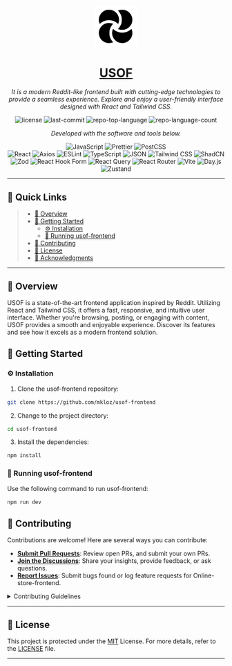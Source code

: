<p align="center">
  <a href="https://usof.mkloz.com/">
    <img src="./public/logo.svg" width="100" />
    <h1 align="center">USOF</h1>
  </a>
</p>
<p align="center">
    <em>It is a modern Reddit-like frontend built with cutting-edge technologies to provide a seamless  experience. Explore and enjoy a user-friendly interface designed with React and Tailwind CSS.</em>
</p>
<p align="center">
	<img src="https://img.shields.io/github/license/mkloz/usof-frontend?style=flat&color=0080ff" alt="license">
	<img src="https://img.shields.io/github/last-commit/mkloz/usof-frontend?style=flat&logo=git&logoColor=white&color=0080ff" alt="last-commit">
	<img src="https://img.shields.io/github/languages/top/mkloz/usof-frontend?style=flat&color=0080ff" alt="repo-top-language">
	<img src="https://img.shields.io/github/languages/count/mkloz/usof-frontend?style=flat&color=0080ff" alt="repo-language-count">
<p>
<p align="center">
		<em>Developed with the software and tools below.</em>
</p>
<p align="center">
	<img src="https://img.shields.io/badge/JavaScript-F7DF1E.svg?style=flat&logo=JavaScript&logoColor=black" alt="JavaScript">
	<img src="https://img.shields.io/badge/Prettier-F7B93E.svg?style=flat&logo=Prettier&logoColor=black" alt="Prettier">
	<img src="https://img.shields.io/badge/PostCSS-DD3A0A.svg?style=flat&logo=PostCSS&logoColor=white" alt="PostCSS">
	<br>
	<img src="https://img.shields.io/badge/React-61DAFB.svg?style=flat&logo=React&logoColor=black" alt="React">
	<img src="https://img.shields.io/badge/Axios-5A29E4.svg?style=flat&logo=Axios&logoColor=white" alt="Axios">
	<img src="https://img.shields.io/badge/ESLint-4B32C3.svg?style=flat&logo=ESLint&logoColor=white" alt="ESLint">
	<img src="https://img.shields.io/badge/TypeScript-3178C6.svg?style=flat&logo=TypeScript&logoColor=white" alt="TypeScript">
	<img src="https://img.shields.io/badge/JSON-000000.svg?style=flat&logo=JSON&logoColor=white" alt="JSON">
<img src="https://img.shields.io/badge/Tailwind_CSS-06B6D4.svg?style=flat&logo=tailwindcss&logoColor=white" alt="Tailwind CSS">
<img src="https://img.shields.io/badge/Shad/cn-000000.svg?style=flat" alt="ShadCN">
<img src="https://img.shields.io/badge/Zod-ff4081.svg?style=flat&logo=Zod&logoColor=white" alt="Zod">
<img src="https://img.shields.io/badge/React_Hook_Form-20232A.svg?style=flat&logo=React&logoColor=white" alt="React Hook Form">
<img src="https://img.shields.io/badge/React_Query-000000.svg?style=flat&logo=React&logoColor=white" alt="React Query">
<img src="https://img.shields.io/badge/React_Router-CA4245.svg?style=flat&logo=React-Router&logoColor=white" alt="React Router">
<img src="https://img.shields.io/badge/Vite-646CFF.svg?style=flat&logo=Vite&logoColor=white" alt="Vite">
<img src="https://img.shields.io/badge/Day.js-FF5F5F.svg?style=flat&logo=Day.js&logoColor=white" alt="Day.js">
<img src="https://img.shields.io/badge/Zustand-000000.svg?style=flat&logo=Zustand&logoColor=white" alt="Zustand">
</p>
<hr>

## 🔗 Quick Links

> - [📍 Overview](#-overview)
> - [🚀 Getting Started](#-getting-started)
>   - [⚙️ Installation](#️-installation)
>   - [🤖 Running usof-frontend](#-running-usof-frontend)
> - [🤝 Contributing](#-contributing)
> - [📄 License](#-license)
> - [👏 Acknowledgments](#-acknowledgments)

---

## 📍 Overview

USOF is a state-of-the-art frontend application inspired by Reddit. Utilizing React and Tailwind CSS, it offers a fast, responsive, and intuitive user interface. Whether you're browsing, posting, or engaging with content, USOF provides a smooth and enjoyable experience. Discover its features and see how it excels as a modern frontend solution.

## 🚀 Getting Started

### ⚙️ Installation

1. Clone the usof-frontend repository:

```sh
git clone https://github.com/mkloz/usof-frontend
```

2. Change to the project directory:

```sh
cd usof-frontend
```

3. Install the dependencies:

```sh
npm install
```

### 🤖 Running usof-frontend

Use the following command to run usof-frontend:

```sh
npm run dev
```

## 🤝 Contributing

Contributions are welcome! Here are several ways you can contribute:

- **[Submit Pull Requests](https://github.com/mkloz/usof-frontend/blob/main/CONTRIBUTING.md)**: Review open PRs, and submit your own PRs.
- **[Join the Discussions](https://github.com/mkloz/usof-frontend/discussions)**: Share your insights, provide feedback, or ask questions.
- **[Report Issues](https://github.com/mkloz/usof-frontend/issues)**: Submit bugs found or log feature requests for Online-store-frontend.

<details closed>
    <summary>Contributing Guidelines</summary>

1. **Fork the Repository**: Start by forking the project repository to your GitHub account.
2. **Clone Locally**: Clone the forked repository to your local machine using a Git client.
   ```sh
   git clone https://github.com/mkloz/usof-frontend
   ```
3. **Create a New Branch**: Always work on a new branch, giving it a descriptive name.
   ```sh
   git checkout -b new-feature-x
   ```
4. **Make Your Changes**: Develop and test your changes locally.
5. **Commit Your Changes**: Commit with a clear message describing your updates.
   ```sh
   git commit -m 'Implemented new feature x.'
   ```
6. **Push to GitHub**: Push the changes to your forked repository.
   ```sh
   git push origin new-feature-x
   ```
7. **Submit a Pull Request**: Create a PR against the original project repository. Clearly describe the changes and their motivations.

Once your PR is reviewed and approved, it will be merged into the main branch.

</details>

---

## 📄 License

This project is protected under the [MIT](/LICENCE) License. For more details, refer to the [LICENSE](https://choosealicense.com/licenses/mit) file.

---
